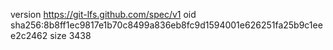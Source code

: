 version https://git-lfs.github.com/spec/v1
oid sha256:8b8ff1ec9817e1b70c8499a836eb8fc9d1594001e626251fa25b9c1eee2c2462
size 3438
